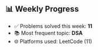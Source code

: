## 📊 Weekly Progress

- ✅ Problems solved this week: **11**
- 📚 Most frequent topic: **DSA**
- 🌐 Platforms used: LeetCode (11)
